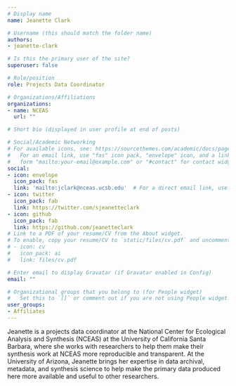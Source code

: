 ```yaml
---
# Display name
name: Jeanette Clark

# Username (this should match the folder name)
authors:
- jeanette-clark

# Is this the primary user of the site?
superuser: false

# Role/position
role: Projects Data Coordinator

# Organizations/Affiliations
organizations:
- name: NCEAS
  url: ""

# Short bio (displayed in user profile at end of posts)

# Social/Academic Networking
# For available icons, see: https://sourcethemes.com/academic/docs/page-builder/#icons
#   For an email link, use "fas" icon pack, "envelope" icon, and a link in the
#   form "mailto:your-email@example.com" or "#contact" for contact widget.
social:
- icon: envelope
  icon_pack: fas
  link: 'mailto:jclark@nceas.ucsb.edu'  # For a direct email link, use "mailto:test@example.org".
- icon: twitter
  icon_pack: fab
  link: https://twitter.com/sjeanetteclark
- icon: github
  icon_pack: fab
  link: https://github.com/jeanetteclark
# Link to a PDF of your resume/CV from the About widget.
# To enable, copy your resume/CV to `static/files/cv.pdf` and uncomment the lines below.
# - icon: cv
#   icon_pack: ai
#   link: files/cv.pdf

# Enter email to display Gravatar (if Gravatar enabled in Config)
email: ""

# Organizational groups that you belong to (for People widget)
#   Set this to `[]` or comment out if you are not using People widget.
user_groups:
- Affiliates
---
```


Jeanette is a projects data coordinator at the National Center for Ecological Analysis and Synthesis (NCEAS) at the University of California Santa Barbara, where she works with researchers to help them make their synthesis work at NCEAS more reproducible and transparent. At the University of Arizona, Jeanette brings her expertise in data archival, metadata, and synthesis science to help make the primary data produced here more available and useful to other researchers.
